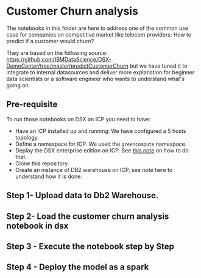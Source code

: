 # Customer Churn analysis
The notebooks in this folder are here to address one of the common use case for companies on competitive market like telecom providers: How to predict if a customer would churn?

They are based on the following source: https://github.com/IBMDataScience/DSX-DemoCenter/tree/master/predictCustomerChurn but we have tuned it to integrate to internal datasources and deliver more explanation for beginner data scientists or a software engineer who wants to understand what's going on.

## Pre-requisite
To run those notebooks on DSX on ICP you need to have:
* Have an ICP installed up and running: We have configured a 5 hosts topology.
* Define a namespace for ICP. We used the `greencompute` namespace.
* Deploy the DSX enterprise edition on ICP. See [this note](../../docs/ICP/README.md) on how to do that.
* Clone this repository.
* Create an instance of DB2 warehouse on ICP, see note here to understand how it is done.

## Step 1- Upload data to Db2 Warehouse.

## Step 2- Load the customer churn analysis notebook in dsx

## Step 3 - Execute the notebook step by Step

## Step 4 - Deploy the model as a spark 
